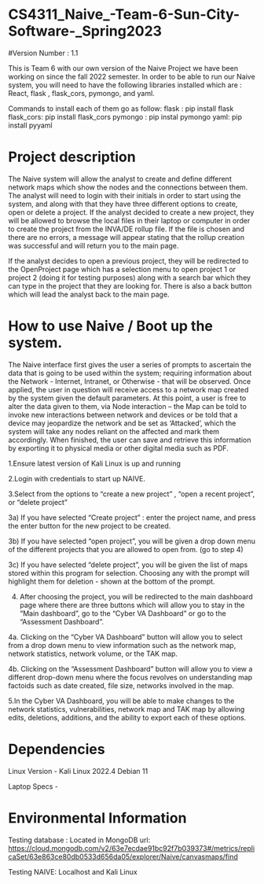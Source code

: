 # CS4311_Naive_-Team-6-Sun-City-Software-_Spring2023

#Version Number : 1.1


This is Team 6 with our own version of the Naive Project we have been working on since the fall 2022 semester.
In order to be able to run our Naive system, you will need to have the following libraries installed 
which are : React, flask , flask_cors, pymongo, and yaml.
 
Commands to install each of them go as follow:
flask : pip install flask
flask_cors: pip install flask_cors
pymongo : pip instal pymongo
yaml: pip install pyyaml


# Project description

The Naive system will allow the analyst to create and define
different network maps which show the nodes and the connections between them.
The analyst will need to login with their initials in order to start using the system,
and along with that they have three different options to create, open or delete a project.
If the analyst decided to create a new project, they will be allowed to browse the local files
in their laptop or computer in order to create the project from the INVA/DE rollup file.
If the file is chosen and there are no errors, a message will appear stating that the rollup 
creation was successful and will return you to the main page.  

If the analyst decides to open a previous project, they will be redirected to the OpenProject page 
which has a selection menu to open project 1 or project 2 (doing it for testing purposes) along with a 
search bar which they can type in the project that they are looking for. There is also a back button 
which will lead the analyst back to the main page. 

# How to use Naive / Boot up the system.


The Naive interface first gives the user a series of prompts to ascertain the data that is going to be used within the system; requiring information about the Network - Internet, Intranet, or Otherwise - that will be observed. Once applied, the user in question will receive access to a network map created by the system given the default parameters. At this point, a user is free to alter the data given to them, via Node interaction – the Map can be told to invoke new interactions between network and devices or be told that a device may jeopardize the network and be set as ‘Attacked’, which the system will take any nodes reliant on the affected and mark them accordingly. When finished, the user can save and retrieve this information by exporting it to physical media or other digital media such as PDF. 

1.Ensure latest version of Kali Linux is up and running

2.Login with credentials to start up NAIVE.


3.Select from the options to “create a new project” , “open a recent project”, or “delete project” 

3a)  If you have selected “Create project” : enter the project name, and press the enter button for the new project to be created.

3b)  If you have selected “open project”, you will be given a drop down menu of the different projects that you are allowed to open from. (go to step 4)

3c)  If you have selected “delete project”, you will be given the list of maps stored within this program for selection. Choosing any with the prompt will highlight them for deletion - shown at the bottom of the prompt.


4. After choosing the project, you will be redirected to the main dashboard page where there are three buttons which will allow you to stay in the “Main dashboard”, go to the “Cyber VA Dashboard” or go to the “Assessment Dashboard”.

4a. Clicking on the “Cyber VA Dashboard” button will allow you to select from a drop down menu to view information such as the network map, network statistics, network volume, or the TAK map. 

4b. Clicking on the “Assessment Dashboard” button will allow you to view a different drop-down menu where the focus revolves on understanding map factoids such as date created, file size, networks involved in the map.

5.In the Cyber VA Dashboard, you will be able to make changes to the network statistics, vulnerabilities, network map and TAK map by allowing edits, deletions, additions, and the ability to export each of these options. 

# Dependencies
Linux Version - Kali Linux 2022.4 Debian 11

Laptop Specs - 



# Environmental Information 

Testing database : Located in MongoDB 
url: https://cloud.mongodb.com/v2/63e7ecdae91bc92f7b039373#/metrics/replicaSet/63e863ce80db0533d656da05/explorer/Naive/canvasmaps/find

Testing NAIVE: Localhost and Kali Linux







